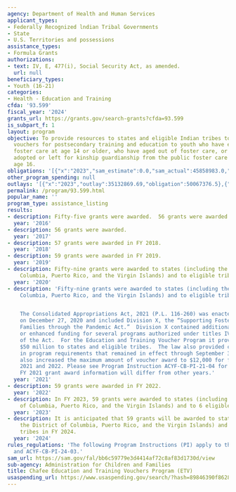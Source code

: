 ```yaml
---
agency: Department of Health and Human Services
applicant_types:
- Federally Recognized lndian Tribal Governments
- State
- U.S. Territories and possessions
assistance_types:
- Formula Grants
authorizations:
- text: IV, E, 477(i), Social Security Act, as amended.
  url: null
beneficiary_types:
- Youth (16-21)
categories:
- Health - Education and Training
cfda: '93.599'
fiscal_year: '2024'
grants_url: https://grants.gov/search-grants?cfda=93.599
is_subpart_f: 1
layout: program
objective: To provide resources to states and eligible Indian tribes to make available
  vouchers for postsecondary training and education to youth who have experienced
  foster care at age 14 or older, who have aged out of foster care, or who have been
  adopted or left for kinship guardianship from the public foster care system after
  age 16.
obligations: '[{"x":"2023","sam_estimate":0.0,"sam_actual":45858983.0,"usa_spending_actual":40473113.17},{"x":"2024","sam_estimate":0.0,"sam_actual":49291217.0,"usa_spending_actual":42866361.56},{"x":"2025","sam_estimate":0.0,"sam_actual":47533145.0,"usa_spending_actual":0.0}]'
other_program_spending: null
outlays: '[{"x":"2023","outlay":35132869.69,"obligation":50067376.5},{"x":"2024","outlay":2873682.27,"obligation":50088322.0},{"x":"2025","outlay":0.0,"obligation":0.0}]'
permalink: /program/93.599.html
popular_name: ''
program_type: assistance_listing
results:
- description: Fifty-five grants were awarded.  56 grants were awarded
  year: '2016'
- description: 56 grants were awarded.
  year: '2017'
- description: 57 grants were awarded in FY 2018.
  year: '2018'
- description: 59 grants were awarded in FY 2019.
  year: '2019'
- description: Fifty-nine grants were awarded to states (including the District of
    Columbia, Puerto Rico, and the Virgin Islands) and to eligible tribes.
  year: '2020'
- description: 'Fifty-nine grants were awarded to states (including the District of
    Columbia, Puerto Rico, and the Virgin Islands) and to eligible tribes.


    The Consolidated Appropriations Act, 2021 (P.L. 116-260) was enacted into law
    on December 27, 2020 and included Division X, the “Supporting Foster Youth and
    Families through the Pandemic Act.”  Division X contained additional, supplemental
    or enhanced funding for several programs authorized under titles IV-B and IV-E
    of the Act.  For the Education and Training Voucher Program it provided an additional
    $50 million to states and eligible tribes.  The law also provided certain flexibilities
    in program requirements that remained in effect through September 30, 2021.  It
    also increased the maximum amount of voucher award to $12,000 for fiscal years
    2021 and 2022. Please see Program Instruction ACYF-CB-PI-21-04 for more information.  Therefore,
    FY 2021 grant award information will differ from other years.'
  year: '2021'
- description: 59 grants were awarded in FY 2022.
  year: '2022'
- description: In FY 2023, 59 grants were awarded to states (including the District
    of Columbia, Puerto Rico, and the Virgin Islands) and to 6 eligible tribes.
  year: '2023'
- description: It is anticipated that 59 grants will be awarded to states (including
    the District of Columbia, Puerto Rico, and the Virgin Islands) and to 6 eligible
    tribes in FY 2024.
  year: '2024'
rules_regulations: 'The following Program Instructions (PI) apply to this program:  ACYF-CB-PI-24-02
  and ACYF-CB-PI-24-03.'
sam_url: https://sam.gov/fal/bb6c59779e3d4414af72c8af83d1730d/view
sub-agency: Administration for Children and Families
title: Chafee Education and Training Vouchers Program (ETV)
usaspending_url: https://www.usaspending.gov/search/?hash=89846390f862846eca2e9f7e2d1fc538
---
```

